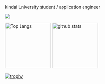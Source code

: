 kindai University student / application engineer

<a href="https://skillicons.dev">
  <img src="https://skillicons.dev/icons?i=html,css,tailwind,js,ts,react,nextjs,flutter,dart,golang,docker,figma,gcp,firebase,git,github,postman,vscode&perline=8" />
</a>

<p align="left"> 
  <img alt="Top Langs" height="150px" src="https://github-readme-stats-clone-junjun-1345.vercel.app/api/top-langs?username=junjun-1345&layout=compact&count_private=true&show_icons=true" />
  <img alt="github stats" height="150px" src="https://github-readme-stats-clone-junjun-1345.vercel.app/api?username=junjun-1345&count_private=true&show_icons=true&show_icons=true" />
</p>

[![trophy](https://github-profile-trophy.vercel.app/?username=junjun-1345&column=7
)](https://github.com/ryo-ma/github-profile-trophy)


